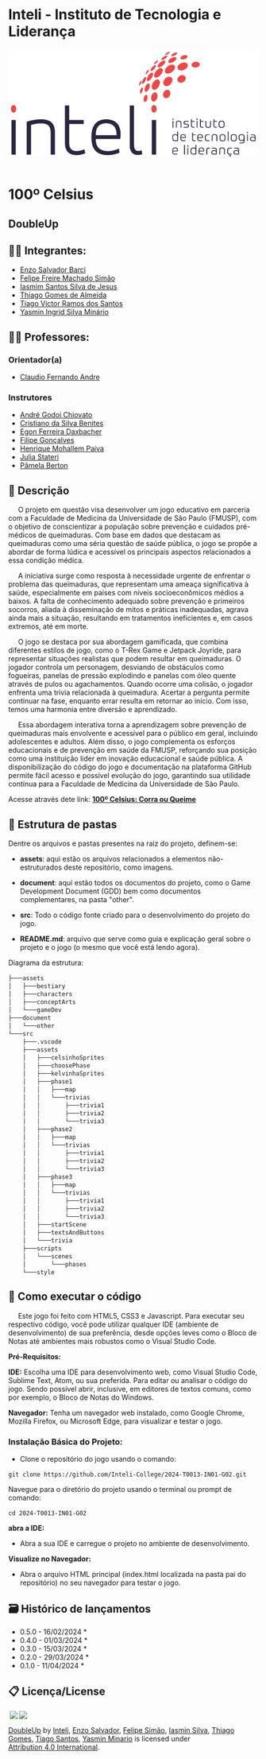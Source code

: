 # Inteli - Instituto de Tecnologia e Liderança 

<div align="center">
<a href= "https://www.inteli.edu.br/"><img src="assets/inteli.png" alt="Inteli - Instituto de Tecnologia e Liderança" border="0"></a>
</div>

<br>

# 100º Celsius

## DoubleUp

## 👨‍🎓 Integrantes: 
- <a href="https://www.linkedin.com/in/enzo-barci-a7631b2b4/">Enzo Salvador Barci</a>
- <a href="https://www.linkedin.com/in/felipe-simão-716a572b4/">Felipe Freire Machado Simão</a> 
- <a href="https://www.linkedin.com/in/iasmim-/">Iasmim Santos Silva de Jesus</a> 
- <a href="https://www.linkedin.com/in/thiagogomesalmeida/">Thiago Gomes de Almeida</a>
- <a href="https://www.linkedin.com/in/tiago-vsant/">Tiago Victor Ramos dos Santos</a> 
- <a href="https://www.linkedin.com/in/yayaminario/">Yasmin Ingrid Silva Minário</a>

## 👩‍🏫 Professores:
### Orientador(a) 
- <a href="https://www.linkedin.com/in/profclaudioandre/">Claudio Fernando Andre</a>
### Instrutores
- <a href="linkedin.com/in/andre-godoi-chiovato-83730228">André Godoi Chiovato</a>
- <a href="https://www.linkedin.com/in/cristiano-benites-687647a8/">Cristiano da Silva Benites</a> 
- <a href="https://www.linkedin.com/in/egondaxbacher/">Egon Ferreira Daxbacher</a>
- <a href="https://www.linkedin.com/in/filipe-gon%C3%A7alves-08a55015b/">Filipe Gonçalves</a>
- <a href="https://www.linkedin.com/in/henrique-mohallem-paiva-6854b460/">Henrique Mohallem Paiva</a> 
- <a href="https://www.linkedin.com/in/juliastateri/">Julia Stateri</a> 
- <a href="https://www.linkedin.com/in/pamela-berton/">Pâmela Berton</a>

## 📜 Descrição

&nbsp;&nbsp;&nbsp;&nbsp;
O projeto em questão visa desenvolver um jogo educativo em parceria com a Faculdade de Medicina da Universidade de São Paulo (FMUSP), com o objetivo de conscientizar a população sobre prevenção e cuidados pré-médicos de queimaduras. Com base em dados que destacam as queimaduras como uma séria questão de saúde pública, o jogo se propõe a abordar de forma lúdica e acessível os principais aspectos relacionados a essa condição médica.

&nbsp;&nbsp;&nbsp;&nbsp;
A iniciativa surge como resposta à necessidade urgente de enfrentar o problema das queimaduras, que representam uma ameaça significativa à saúde, especialmente em países com níveis socioeconômicos médios a baixos. A falta de conhecimento adequado sobre prevenção e primeiros socorros, aliada à disseminação de mitos e práticas inadequadas, agrava ainda mais a situação, resultando em tratamentos ineficientes e, em casos extremos, até em morte.

&nbsp;&nbsp;&nbsp;&nbsp;
O jogo se destaca por sua abordagem gamificada, que combina diferentes estilos de jogo, como o T-Rex Game e Jetpack Joyride, para representar situações realistas que podem resultar em queimaduras. O jogador controla um personagem, desviando de obstáculos como fogueiras, panelas de pressão explodindo e panelas com óleo quente através de pulos ou agachamentos. Quando ocorre uma colisão, o jogador enfrenta uma trivia relacionada à queimadura. Acertar a pergunta permite continuar na fase, enquanto errar resulta em retornar ao início. Com isso, temos uma harmonia entre diversão e aprendizado.

&nbsp;&nbsp;&nbsp;&nbsp;
Essa abordagem interativa torna a aprendizagem sobre prevenção de queimaduras mais envolvente e acessível para o público em geral, incluindo adolescentes e adultos. Além disso, o jogo complementa os esforços educacionais e de prevenção em saúde da FMUSP, reforçando sua posição como uma instituição líder em inovação educacional e saúde pública. A disponibilização do código do jogo e documentação na plataforma GitHub permite fácil acesso e possível evolução do jogo, garantindo sua utilidade contínua para a Faculdade de Medicina da Universidade de São Paulo.

Acesse através dete link: **[100º Celsius: Corra ou Queime](https://inteli-college.github.io/2024-T0013-IN01-G02/)**


## 📁 Estrutura de pastas
Dentre os arquivos e pastas presentes na raiz do projeto, definem-se:

- <b>assets</b>: aqui estão os arquivos relacionados a elementos não-estruturados deste repositório, como imagens.

- <b>document</b>: aqui estão todos os documentos do projeto, como o Game Development Document (GDD) bem como documentos complementares, na pasta "other".

- <b>src</b>: Todo o código fonte criado para o desenvolvimento do projeto do jogo.

- <b>README.md</b>: arquivo que serve como guia e explicação geral sobre o projeto e o jogo (o mesmo que você está lendo agora).

Diagrama da estrutura:
```
├───assets
│   ├───bestiary
│   ├───characters
│   ├───conceptArts
│   └───gameDev
├───document
│   └───other
└───src
    ├───.vscode
    ├───assets
    │   ├───celsinhoSprites
    │   ├───choosePhase
    │   ├───kelvinhaSprites
    │   ├───phase1
    │   │   ├───map
    │   │   └───trivias
    │   │       ├───trivia1
    │   │       ├───trivia2
    │   │       └───trivia3
    │   ├───phase2
    │   │   ├───map
    │   │   └───trivias
    │   │       ├───trivia1
    │   │       ├───trivia2
    │   │       └───trivia3
    │   ├───phase3
    │   │   ├───map
    │   │   └───trivias
    │   │       ├───trivia1
    │   │       ├───trivia2
    │   │       └───trivia3
    │   ├───startScene
    │   ├───textsAndButtons
    │   └───trivia
    ├───scripts
    │   └───scenes
    │       └───phases
    └───style
```

## 🔧 Como executar o código

&nbsp;&nbsp;&nbsp;&nbsp;
Este jogo foi feito com HTML5, CSS3 e Javascript. Para executar seu respectivo código, você pode utilizar qualquer IDE (ambiente de desenvolvimento) de sua preferência, desde opções leves como o Bloco de Notas até ambientes mais robustos como o Visual Studio Code. 


<b>Pré-Requisitos:</b>

<b>IDE:</b> Escolha uma IDE para desenvolvimento web, como Visual Studio Code, Sublime Text, Atom, ou sua preferida. Para editar ou analisar o código do jogo. Sendo possível abrir, inclusive, em editores de textos comuns, como por exemplo, o Bloco de Notas do Windows.

<b>Navegador:</b> Tenha um navegador web instalado, como Google Chrome, Mozilla Firefox, ou Microsoft Edge, para visualizar e testar o jogo.

### Instalação Básica do Projeto:

- Clone o repositório do jogo usando o comando:

```
git clone https://github.com/Inteli-College/2024-T0013-IN01-G02.git
```

Navegue para o diretório do projeto usando o terminal ou prompt de comando:

```
cd 2024-T0013-IN01-G02
```

<b>abra a IDE:</b>

- Abra a sua IDE e carregue o projeto no ambiente de desenvolvimento.

<b>Visualize no Navegador:</b>

- Abra o arquivo HTML principal (index.html localizada na pasta pai do repositório) no seu navegador para testar o jogo.

## 🗃 Histórico de lançamentos


* 0.5.0 - 16/02/2024
    * 
* 0.4.0 - 01/03/2024
    * 
* 0.3.0 - 15/03/2024
    * 
* 0.2.0 - 29/03/2024
    * 
* 0.1.0 - 11/04/2024
    *

## 📋 Licença/License

<img style="height:22px!important;margin-left:3px;vertical-align:text-bottom;" src="https://mirrors.creativecommons.org/presskit/icons/cc.svg?ref=chooser-v1"><img style="height:22px!important;margin-left:3px;vertical-align:text-bottom;" src="https://mirrors.creativecommons.org/presskit/icons/by.svg?ref=chooser-v1"><p xmlns:cc="http://creativecommons.org/ns#" xmlns:dct="http://purl.org/dc/terms/"><a property="dct:title" rel="cc:attributionURL" href="https://github.com/Inteli-College/2024-T0013-IN01-G02/tree/main">DoubleUp</a> by <a rel="cc:attributionURL dct:creator" property="cc:attributionName" href="https://www.inteli.edu.br/">Inteli</a>, <a href="https://github.com/EnzoBarci"> Enzo Salvador</a>,
<a href="https://github.com/FelipeSimao9">Felipe Simão</a>, <a href="https://github.com/iwsmimsantos">Iasmin Silva</a>, <a href="https://github.com/thiagomes07"> Thiago Gomes</a>, <a href="https://github.com/tiagovrs"> Tiago Santos</a>,
<a href="https://github.com/yasminminario">Yasmin Minario</a> is licensed under <a href="http://creativecommons.org/licenses/by/4.0/?ref=chooser-v1" target="_blank" rel="license noopener noreferrer" style="display:inline-block;">Attribution 4.0 International</a>.</p>

